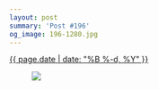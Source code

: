 ```yaml
---
layout: post
summary: 'Post #196'
og_image: 196-1280.jpg
---
```


<p>
 <time>
  <a href="/196">
   {{ page.date | date: "%B %-d, %Y" }}
  </a>
 </time>
 <a href="/196">
  <figure data-taken="11/15/2013">
   <img sizes="(min-width: 700px) 50vw, calc(100vw - 2rem)" src="{{ site.assets_url }}/196-640.jpg" srcset="{{ site.assets_url }}/196-1280.jpg 1280w, {{ site.assets_url }}/196-960.jpg 960w, {{ site.assets_url }}/196-640.jpg 640w, {{ site.assets_url }}/196-320.jpg 320w"/>
  </figure>
 </a>
</p>
